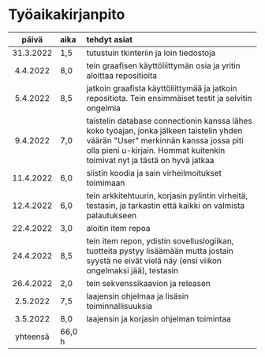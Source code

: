 # Työaikakirjanpito

| päivä | aika | tehdyt asiat  |
| :----:|:-----| :-----|
|31.3.2022|1,5|tutustuin tkinteriin ja loin tiedostoja|
|4.4.2022|8,0|tein graafisen käyttöliittymän osia ja yritin aloittaa repositioita|
|5.4.2022|8,5| jatkoin graafista käyttöliittymää ja jatkoin repositiota. Tein ensimmäiset testit ja selvitin ongelmia|
|9.4.2022|7,0| taistelin database connectionin kanssa lähes koko työajan, jonka jälkeen taistelin yhden väärän "User" merkinnän kanssa jossa piti olla pieni u-kirjain. Hommat kuitenkin toimivat nyt ja tästä on hyvä jatkaa|
|11.4.2022|6,0| siistin koodia ja sain virheilmoitukset toimimaan|
|12.4.2022|6,0|tein arkkitehtuurin, korjasin pylintin virheitä, testasin, ja tarkastin että kaikki on valmista palautukseen|
|22.4.2022|3,0| aloitin item repoa|
|24.4.2022|8,5|tein item repon, ydistin sovelluslogiikan, tuotteita pystyy lisäämään mutta jostain syystä ne eivät vielä näy (ensi viikon ongelmaksi jää), testasin|
|26.4.2022|2,0|tein sekvenssikaavion ja releasen|
|2.5.2022|7,5|laajensin ohjelmaa ja lisäsin toiminnallisuuksia|
|3.5.2022|8,0|laajensin ja korjasin ohjelman toimintaa|
|yhteensä|66,0 h||
